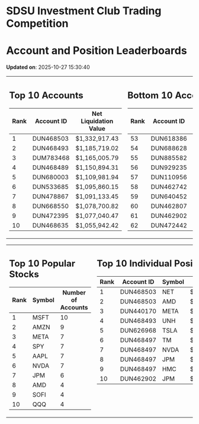# SDSU Investment Club Trading Competition 
 # Account and Position Leaderboards

**Updated on**: 2025-10-27 15:30:40

<table><tr><td valign="top">

## Top 10 Accounts
| Rank | Account ID | Net Liquidation Value |
|------|------------|-----------------------|
| 1 | DUN468503 | $1,332,917.43 |
| 2 | DUN468493 | $1,185,719.02 |
| 3 | DUM783468 | $1,165,005.79 |
| 4 | DUN468489 | $1,150,894.31 |
| 5 | DUN680003 | $1,109,981.94 |
| 6 | DUN533685 | $1,095,860.15 |
| 7 | DUN478867 | $1,091,133.45 |
| 8 | DUN668550 | $1,078,700.82 |
| 9 | DUN472395 | $1,077,040.47 |
| 10 | DUN468635 | $1,055,942.42 |

</td><td valign="top">

## Bottom 10 Accounts
| Rank | Account ID | Net Liquidation Value |
|------|------------|-----------------------|
| 53 | DUN618386 | $1,004,406.77 |
| 54 | DUN688628 | $1,004,301.23 |
| 55 | DUN885582 | $1,003,773.40 |
| 56 | DUN929235 | $1,003,463.66 |
| 57 | DUN110956 | $1,002,870.86 |
| 58 | DUN462742 | $1,002,079.11 |
| 59 | DUN640452 | $1,000,893.24 |
| 60 | DUN462807 | $996,678.50 |
| 61 | DUN462902 | $946,185.04 |
| 62 | DUN472442 | $837,828.68 |

</td></tr></table>

<table><tr><td valign="top">

## Top 10 Popular Stocks
| Rank | Symbol | Number of Accounts |
|------|--------|--------------------|
| 1 | MSFT | 10 |
| 2 | AMZN | 9 |
| 3 | META | 7 |
| 4 | SPY | 7 |
| 5 | AAPL | 7 |
| 6 | NVDA | 7 |
| 7 | JPM | 6 |
| 8 | AMD | 4 |
| 9 | SOFI | 4 |
| 10 | QQQ | 4 |

</td><td valign="top">

## Top 10 Individual Positions
| Rank | Account ID | Symbol | Cost | Total Value |
|------|------------|--------|-----------|-------------|
| 1 | DUN468503 | NET | $2,222,350.22 | $2,222,350.22 |
| 2 | DUN468503 | AMD | $484,965.07 | $484,965.07 |
| 3 | DUN440170 | META | $327,344.26 | $327,344.26 |
| 4 | DUN468493 | UNH | $270,005.39 | $270,005.39 |
| 5 | DUN626968 | TSLA | $225,886.51 | $225,886.51 |
| 6 | DUN468497 | TM | $200,005.73 | $200,005.73 |
| 7 | DUN468497 | NVDA | $200,005.30 | $200,005.30 |
| 8 | DUN468497 | JPM | $200,003.26 | $200,003.26 |
| 9 | DUN468497 | HMC | $198,032.60 | $198,032.60 |
| 10 | DUN462902 | JPM | $154,876.44 | $154,876.44 |

</td></tr></table>
